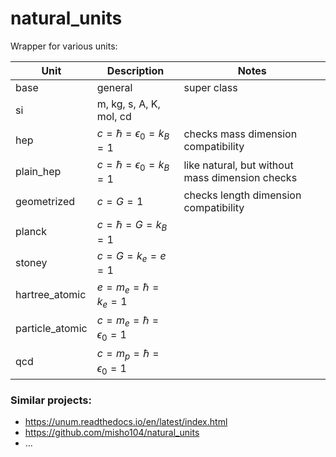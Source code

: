 # natural_units

Wrapper for various units:

| Unit      | Description | Notes | 
| ----------- | ----------- | ------------ | 
| base      | general        | super class | 
| si        | m, kg, s, A, K, mol, cd       |
| hep   | $c=\hbar=\epsilon_0=k_B=1$         | checks mass dimension compatibility | 
| plain_hep       | $c=\hbar=\epsilon_0=k_B=1$         | like natural, but without mass dimension checks |
| geometrized | $c=G=1$ | checks length dimension compatibility |
| planck | $c=\hbar=G=k_B=1$ | |
| stoney | $c=G=k_e=e=1$ | |
| hartree_atomic | $e=m_e=\hbar=k_e=1$ | |
| particle_atomic | $c=m_e=\hbar=\epsilon_0=1$ | |
| qcd | $c = m_p=\hbar=\epsilon_0 = 1$ | |

### Similar projects:
 - https://unum.readthedocs.io/en/latest/index.html
 - https://github.com/misho104/natural_units
 - ...
